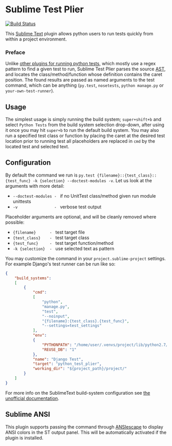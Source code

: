 # Sublime Test Plier

[![Build Status](https://travis-ci.org/asfaltboy/Sublime-Test-Plier.svg?branch=develop)](https://travis-ci.org/asfaltboy/Sublime-Test-Plier)

This [Sublime Text](http://www.sublimetext.com/) plugin allows python users to run tests quickly from within a project environment.

### Preface

Unlike [other plugins for running python tests](https://packagecontrol.io/search/test%20python), which mostly use a regex pattern to find a given test to run, Sublime Test Plier parses the source [AST](test_parser.py), and locates the class/method/function whose definition contains the caret position. The found results are passed as named arguments to the test command, which can be anything (`py.test`, `nosetests`, `python manage.py` or `your-own-test-runner`).

## Usage

The simplest usage is simply running the build system; `super+shift+b` and select `Python Tests` from the build system selection drop-down, after using it once you may hit `super+b` to run the default build system. You may also run a specified test class or function by placing the caret at the desired test location prior to running test all placeholders are replaced in `cmd` by the located test and selected text.

## Configuration

By default the command we run is `py.test {filename}::{test_class}::{test_func} -k {selection} --doctest-modules -v`. Let us look at the arguments with more detail:

- `--doctest-modules - ` if no UnitTest class/method given run module unittests
- `-v                - ` verbose test output

Placeholder arguments are optional, and will be cleanly removed where possible:

- `{filename}      - ` test target file
- `{test_class}    - ` test target class
- `{test_func}     - ` test target function/method
- `-k {selection}  - ` use selected text as pattern

You may customize the command in your `project.sublime-project` settings. For example Django's test runner can be run like so:

```json
{
    "build_systems":
    [
        {
            "cmd":
            [
                "python",
                "manage.py",
                "test",
                "--noinput",
                "{filename}:{test_class}.{test_func}",
                "--settings=test_settings"
            ],
            "env":
            {
                "PYTHONPATH": "/home/user/.venvs/project/lib/python2.7/site-packages",
                "REUSE_DB": "1"
            },
            "name": "Django Test",
            "target": "python_test_plier",
            "working_dir": "${project_path}/project/"
        }
    ]
}
```

For more info on the SublimeText build-system configuration see [the unofficial documentation](http://sublime-text-unofficial-documentation.readthedocs.org/en/latest/reference/build_systems/configuration.html).

## Sublime ANSI

This plugin supports passing the command through [ANSIescape](https://github.com/aziz/SublimeANSI) to display ANSI colors in the ST output panel. This will be automatically activated if the plugin is installed.

